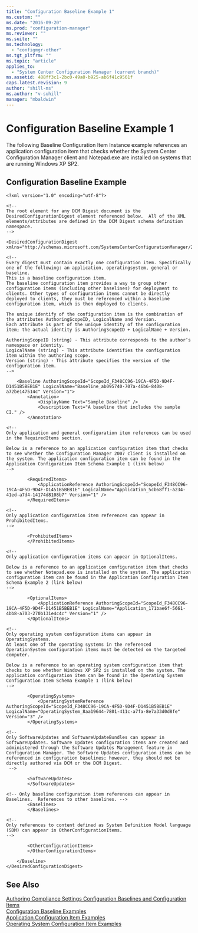 ```yaml
---
title: "Configuration Baseline Example 1"
ms.custom: ""
ms.date: "2016-09-20"
ms.prod: "configuration-manager"
ms.reviewer: ""
ms.suite: ""
ms.technology: 
  - "configmgr-other"
ms.tgt_pltfrm: ""
ms.topic: "article"
applies_to: 
  - "System Center Configuration Manager (current branch)"
ms.assetid: 488ff3c1-2bc0-49a0-b925-ab6f41c9561f
caps.latest.revision: 9
author: "shill-ms"
ms.author: "v-suhill"
manager: "mbaldwin"
---
```

# Configuration Baseline Example 1
The following Baseline Configuration Item Instance example references an application configuration item that checks whether the System Center Configuration Manager client and Notepad.exe are installed on systems that are running Windows XP SP2.  
  
## Configuration Baseline Example  
  
```  
<?xml version="1.0" encoding="utf-8"?>  
  
<!--   
The root element for any DCM Digest document is the DesiredConfigurationDigest element referenced below.  All of the XML elements/attributes are defined in the DCM Digest schema definition namespace.  
-->  
  
<DesiredConfigurationDigest xmlns="http://schemas.microsoft.com/SystemsCenterConfigurationManager/2006/03/24/DesiredConfiguration">  
  
<!--   
Every digest must contain exactly one configuration item. Specifically one of the following: an application, operatingsystem, general or baseline.  
This is a baseline configuration item.  
The baseline configuration item provides a way to group other configuration items (including other baselines) for deployment to clients. Other types of configuration items cannot be directly deployed to clients, they must be referenced within a baseline configuration item, which is then deployed to clients.  
  
The unique identify of the configuration item is the combination of the attributes AuthoringScopeID, LogicalName and Version.   
Each attribute is part of the unique identity of the configuration item; the actual identity is AuthoringScopeID + LogicalName + Version.  
  
AuthoringScopeID (string) - This attribute corresponds to the author’s namespace or identity.  
LogicalName (string) - This attribute identifies the configuration item within the authoring scope.  
Version (string) - This attribute specifies the version of the configuration item.  
-->  
  
    <Baseline AuthoringScopeId="ScopeId_F348CC96-19CA-4F5D-9D4F-D1451B5BEB1E" LogicalName="Baseline_ab095740-707a-46b6-8408-a72be147514c" Version="1">  
        <Annotation>  
            <DisplayName Text="Sample Baseline" />  
            <Description Text="A baseline that includes the sample CI." />  
        </Annotation>  
  
<!--  
Only application and general configuration item references can be used in the RequiredItems section.  
  
Below is a reference to an application configuration item that checks to see whether the Configuration Manager 2007 client is installed on the system. The application configuration item can be found in the Application Configuration Item Schema Example 1 (link below)  
-->  
  
        <RequiredItems>  
            <ApplicationReference AuthoringScopeId="ScopeId_F348CC96-19CA-4F5D-9D4F-D1451B5BEB1E" LogicalName="Application_5cb68ff1-a234-41ed-a7d4-14174d8108b7" Version="1" />  
        </RequiredItems>  
  
<!--  
Only application configuration item references can appear in ProhibitedItems.  
-->  
  
        <ProhibitedItems>  
        </ProhibitedItems>  
  
<!--  
Only application configuration items can appear in OptionalItems.  
  
Below is a reference to an application configuration item that checks to see whether Notepad.exe is installed on the system. The application configuration item can be found in the Application Configuration Item Schema Example 2 (link below)  
-->  
  
        <OptionalItems>  
            <ApplicationReference AuthoringScopeId="ScopeId_F348CC96-19CA-4F5D-9D4F-D1451B5BEB1E" LogicalName="Application_171bae6f-5661-4bb8-a703-270b131e4c4c" Version="1" />  
        </OptionalItems>  
  
<!--  
Only operating system configuration items can appear in OperatingSystems.    
At least one of the operating systems in the referenced OperationSystem configuration items must be detected on the targeted computer.  
  
Below is a reference to an operating system configuration item that checks to see whether Windows XP SP2 is installed on the system. The application configuration item can be found in the Operating System Configuration Item Schema Example 1 (link below)  
-->  
  
        <OperatingSystems>  
            <OperatingSystemReference AuthoringScopeId="ScopeId_F348CC96-19CA-4F5D-9D4F-D1451B5BEB1E" LogicalName="OperatingSystem_8aa19644-7801-411c-a7fa-8e7a33d0d8fe" Version="3" />  
        </OperatingSystems>  
  
<!--   
Only SoftwareUpdates and SoftwareUpdateBundles can appear in SoftwareUpdates. Software Updates configuration items are created and administered through the Software Updates Management feature in Configuration Manager. The Software Updates configuration items can be referenced in configuration baselines; however, they should not be directly authored via DCM or the DCM Digest.  
 -->  
  
        <SoftwareUpdates>  
        </SoftwareUpdates>  
  
<!-- Only baseline configuration item references can appear in Baselines.  References to other baselines. -->  
        <Baselines>  
        </Baselines>  
  
<!--  
Only references to content defined as System Definition Model language (SDM) can appear in OtherConfigurationItems.  
-->  
  
        <OtherConfigurationItems>  
        </OtherConfigurationItems>  
  
    </Baseline>  
</DesiredConfigurationDigest>  
```  
  
## See Also  
 [Authoring Compliance Settings Configuration Baselines and Configuration Items](../../develop/compliance/authoring-compliance-settings-configuration-baselines-and-configuration-items.md)   
 [Configuration Baseline Examples](../../develop/compliance/configuration-baseline-examples.md)   
 [Application Configuration Item Examples](../../develop/compliance/application-configuration-item-examples.md)   
 [Operating System Configuration Item Examples](../../develop/compliance/operating-system-configuration-item-examples.md)